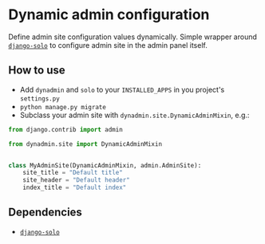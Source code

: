 # Dynamic admin configuration

Define admin site configuration values dynamically. Simple wrapper
around [`django-solo`](https://github.com/lazybird/django-solo) to
configure admin site in the admin panel itself.

## How to use

* Add `dynadmin` and `solo` to your `INSTALLED_APPS` in you project's `settings.py`
* `python manage.py migrate`
* Subclass your admin site with `dynadmin.site.DynamicAdminMixin`, e.g.:

```python
from django.contrib import admin

from dynadmin.site import DynamicAdminMixin


class MyAdminSite(DynamicAdminMixin, admin.AdminSite):
    site_title = "Default title"
    site_header = "Default header"
    index_title = "Default index"
```

## Dependencies

* [`django-solo`](https://github.com/lazybird/django-solo)
